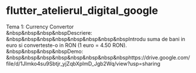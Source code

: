 # flutter_atelierul_digital_google

Tema 1: Currency Convertor<br> 
&nbsp&nbsp&nbsp&nbspDescriere:<br>
&nbsp&nbsp&nbsp&nbsp&nbsp&nbsp&nbsp&nbspIntrodu suma de bani in euro si converteste-o in RON (1 euro = 4.50 RON).<br>
&nbsp&nbsp&nbsp&nbspDemo:<br>
&nbsp&nbsp&nbsp&nbsp&nbsp&nbsp&nbsp&nbsphttps://drive.google.com/file/d/1JImko4su9Sbtjr_yjZqbXplmD_Jgb2Wq/view?usp=sharing<br>
